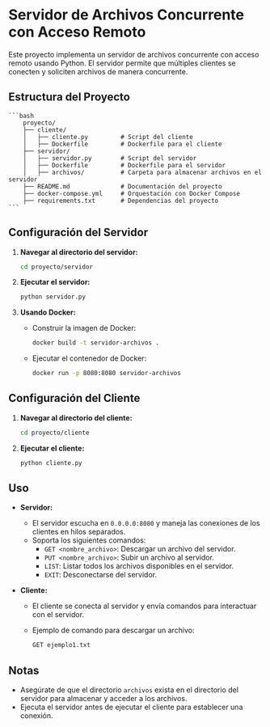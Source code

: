 # Servidor de Archivos Concurrente con Acceso Remoto

Este proyecto implementa un servidor de archivos concurrente con acceso remoto usando Python. 
El servidor permite que múltiples clientes se conecten y soliciten archivos de manera concurrente.


## Estructura del Proyecto
    ```bash
        proyecto/
        ├── cliente/
        │   ├── cliente.py         # Script del cliente
        │   ├── Dockerfile         # Dockerfile para el cliente
        ├── servidor/
        │   ├── servidor.py        # Script del servidor
        │   ├── Dockerfile         # Dockerfile para el servidor
        │   ├── archivos/          # Carpeta para almacenar archivos en el servidor
        ├── README.md              # Documentación del proyecto
        ├── docker-compose.yml     # Orquestación con Docker Compose
        ├── requirements.txt       # Dependencias del proyecto
    ```


## Configuración del Servidor

1. **Navegar al directorio del servidor:**

    ```bash
    cd proyecto/servidor
    ```

2. **Ejecutar el servidor:**

    ```bash
    python servidor.py
    ```

3. **Usando Docker:**

    - Construir la imagen de Docker:

        ```bash
        docker build -t servidor-archivos .
        ```

    - Ejecutar el contenedor de Docker:

        ```bash
        docker run -p 8080:8080 servidor-archivos
        ```

## Configuración del Cliente

1. **Navegar al directorio del cliente:**

    ```bash
    cd proyecto/cliente
    ```

2. **Ejecutar el cliente:**

    ```bash
    python cliente.py
    ```

## Uso

- **Servidor:**
  - El servidor escucha en `0.0.0.0:8080` y maneja las conexiones de los clientes en hilos separados.
  - Soporta los siguientes comandos:
    - `GET <nombre_archivo>`: Descargar un archivo del servidor.
    - `PUT <nombre_archivo>`: Subir un archivo al servidor.
    - `LIST`: Listar todos los archivos disponibles en el servidor.
    - `EXIT`: Desconectarse del servidor.

- **Cliente:**
  - El cliente se conecta al servidor y envía comandos para interactuar con el servidor.
  - Ejemplo de comando para descargar un archivo:

    ```bash
    GET ejemplo1.txt
    ```

## Notas

- Asegúrate de que el directorio `archivos` exista en el directorio del servidor para almacenar y acceder a los archivos.
- Ejecuta el servidor antes de ejecutar el cliente para establecer una conexión.